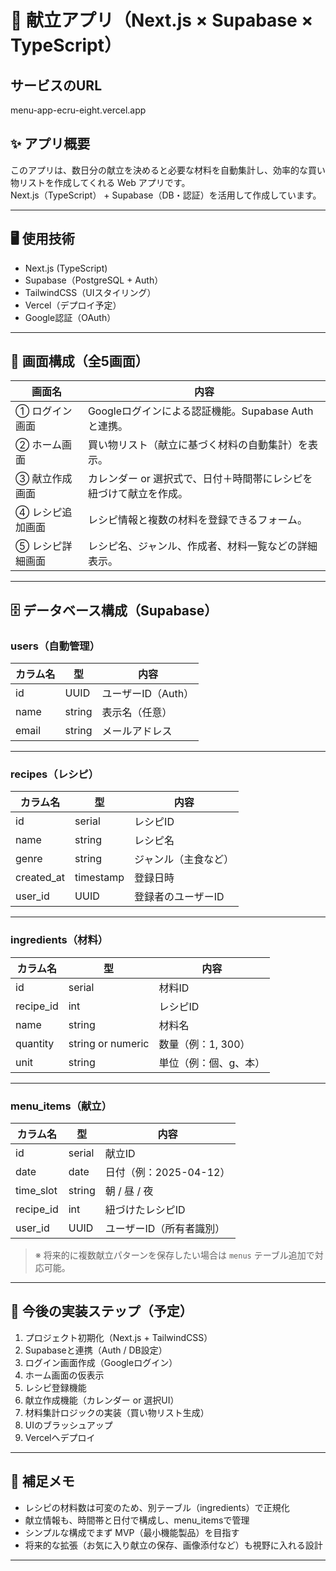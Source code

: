 # 🍱 献立アプリ（Next.js × Supabase × TypeScript）

## サービスのURL

menu-app-ecru-eight.vercel.app

## ✨ アプリ概要

このアプリは、数日分の献立を決めると必要な材料を自動集計し、効率的な買い物リストを作成してくれる Web アプリです。  
Next.js（TypeScript） + Supabase（DB・認証）を活用して作成しています。

---

## 🖥️ 使用技術

- Next.js (TypeScript)
- Supabase（PostgreSQL + Auth）
- TailwindCSS（UIスタイリング）
- Vercel（デプロイ予定）
- Google認証（OAuth）

---

## 📱 画面構成（全5画面）

| 画面名             | 内容 |
|--------------------|------|
| ① ログイン画面       | Googleログインによる認証機能。Supabase Authと連携。 |
| ② ホーム画面         | 買い物リスト（献立に基づく材料の自動集計）を表示。 |
| ③ 献立作成画面       | カレンダー or 選択式で、日付＋時間帯にレシピを紐づけて献立を作成。 |
| ④ レシピ追加画面     | レシピ情報と複数の材料を登録できるフォーム。 |
| ⑤ レシピ詳細画面     | レシピ名、ジャンル、作成者、材料一覧などの詳細表示。 |

---

## 🗄️ データベース構成（Supabase）

### users（自動管理）

| カラム名 | 型     | 内容               |
|----------|--------|--------------------|
| id       | UUID   | ユーザーID（Auth） |
| name     | string | 表示名（任意）     |
| email    | string | メールアドレス     |

---

### recipes（レシピ）

| カラム名    | 型        | 内容                 |
|-------------|-----------|----------------------|
| id          | serial    | レシピID             |
| name        | string    | レシピ名             |
| genre       | string    | ジャンル（主食など） |
| created_at  | timestamp | 登録日時             |
| user_id     | UUID      | 登録者のユーザーID   |

---

### ingredients（材料）

| カラム名   | 型     | 内容           |
|------------|--------|----------------|
| id         | serial | 材料ID         |
| recipe_id  | int    | レシピID       |
| name       | string | 材料名         |
| quantity   | string or numeric | 数量（例：1, 300） |
| unit       | string | 単位（例：個、g、本） |

---

### menu_items（献立）

| カラム名   | 型     | 内容                     |
|------------|--------|--------------------------|
| id         | serial | 献立ID                   |
| date       | date   | 日付（例：2025-04-12）   |
| time_slot  | string | 朝 / 昼 / 夜             |
| recipe_id  | int    | 紐づけたレシピID         |
| user_id    | UUID   | ユーザーID（所有者識別） |

> ※ 将来的に複数献立パターンを保存したい場合は `menus` テーブル追加で対応可能。

---

## 🚀 今後の実装ステップ（予定）

1. プロジェクト初期化（Next.js + TailwindCSS）
2. Supabaseと連携（Auth / DB設定）
3. ログイン画面作成（Googleログイン）
4. ホーム画面の仮表示
5. レシピ登録機能
6. 献立作成機能（カレンダー or 選択UI）
7. 材料集計ロジックの実装（買い物リスト生成）
8. UIのブラッシュアップ
9. Vercelへデプロイ

---

## 📝 補足メモ

- レシピの材料数は可変のため、別テーブル（ingredients）で正規化
- 献立情報も、時間帯と日付で構成し、menu_itemsで管理
- シンプルな構成でまず MVP（最小機能製品）を目指す
- 将来的な拡張（お気に入り献立の保存、画像添付など）も視野に入れる設計

---

